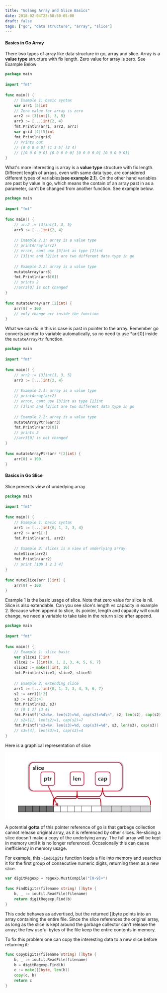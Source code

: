 ```yaml
---
title: "Golang Array and Slice Basics"
date: 2018-02-04T23:58:50-05:00
draft: false
tags: ["go", "data structure", "array", "slice"]
---
```


#### Basics in Go Array

There two types of array like data structure in go, array and slice. Array is a **value type** structure with fix length. Zero value for array is zero. See Example Below

```go
package main

import "fmt"

func main() {
    // Example 1: basic syntax
    var arr1 [5]int
    // Zero value for array is zero
    arr2 := [3]int{1, 3, 5}
    arr3 := [...]int{2, 4}
    fmt.Println(arr1, arr2, arr3)
    var grid [4][5]int
    fmt.Println(grid)
    // Prints out
    // [0 0 0 0 0] [1 3 5] [2 4]
    // [[0 0 0 0 0] [0 0 0 0 0] [0 0 0 0 0] [0 0 0 0 0]]
}
```

What's more interesting is array is a **value type** structure with fix length. Different length of arrays, even with same data type, are considered different types of variables(__see example 2.1__). On the other hand variables are past by value in go, which means the contain of an array past in as a parameter, can't be changed from another function. See example below.

```go
package main

import "fmt"

func main() {
    // arr2 := [3]int{1, 3, 5}
    arr3 := [...]int{2, 4}

    // Example 2.1: array is a value type
    // printArray(arr2)
    // error, cant use [3]int as type [2]int
    // [3]int and [2]int are two different data type in go

    // Example 2.2: array is a value type
    mutateArray(arr3)
    fmt.Println(arr3[0])
    // prints 2
    //arr3[0] is not changed
}

func mutateArray(arr [2]int) {
    arr[0] = 100
    // only change arr inside the function
}
```

What we can do in this is case is past in pointer to the array. Remember go converts pointer to variable automatically, so no need to use *arr[0] inside the `mutateArrayPtr` function.

```go
package main

import "fmt"

func main() {
    // arr2 := [3]int{1, 3, 5}
    arr3 := [...]int{2, 4}

    // Example 2.1: array is a value type
    // printArray(arr2)
    // error, cant use [3]int as type [2]int
    // [3]int and [2]int are two different data type in go

    // Example 2.2: array is a value type
    mutateArrayPtr(&arr3)
    fmt.Println(arr3[0])
    // prints 2
    //arr3[0] is not changed
}

func mutateArrayPtr(arr *[2]int) {
    arr[0] = 100
}
```

#### Basics in Go Slice

Slice presents view of underlying array

```go
package main

import "fmt"

func main() {
    // Example 1: basic syntax
    arr1 := [...]int{0, 1, 2, 3, 4}
    arr2 := arr1[:]
    fmt.Println(arr1, arr2)

    // Example 2: slices is a view of underlying array
    muteSlice(arr2)
    fmt.Println(arr2)
    // print [100 1 2 3 4]
}

func muteSlice(arr []int) {
    arr[0] = 100
}
```

Example 1 is the basic usage of slice. Note that zero value for slice is nil. Slice is also extendable. Can you see slice's length vs capacity in example 2. Because when append to slice, its pointer, length and capacity will could change, we need a variable to take take in the return slice after append.

```go
package main

import "fmt"

func main() {
    // Example 1: slice basic
    var slice1 []int
    slice2 := []int{0, 1, 2, 3, 4, 5, 6, 7}
    slice3 := make([]int, 16)
    fmt.Println(slice1, slice2, slice3)

    // Example 2: extending slice
    arr1 := [...]int{0, 1, 2, 3, 4, 5, 6, 7}
    s2 := arr1[1:2]
    s3 := s2[3:4]
    fmt.Println(s2, s3)
    // [0 1 2] [3 4]
    fmt.Printf("s2=%v, len(s2)=%d, cap(s2)=%d\n", s2, len(s2), cap(s2))
    // s2=[1], len(s2)=1, cap(s2)=7
    fmt.Printf("s3=%v, len(s3)=%d, cap(s3)=%d", s3, len(s3), cap(s3))
    // s3=[4], len(s3)=1, cap(s3)=4
}
```

Here is a graphical representation of slice

![slice graphical representation](https://raw.githubusercontent.com/chickenPopcorn/my-personal-blog/master/static/images/slice.png)

A potential __gotta__ of this pointer reference of go is that garbage collection cannot release original array, as it is referenced by other slices. Re-slicing a slice doesn't make a copy of the underlying array. The full array will be kept in memory until it is no longer referenced. Occasionally this can cause inefficiency in memory usage.

For example, this `FindDigits` function loads a file into memory and searches it for the first group of consecutive numeric digits, returning them as a new slice.

```go
var digitRegexp = regexp.MustCompile("[0-9]+")

func FindDigits(filename string) []byte {
    b, _ := ioutil.ReadFile(filename)
    return digitRegexp.Find(b)
}
```

This code behaves as advertised, but the returned []byte points into an array containing the entire file. Since the slice references the original array, as long as the slice is kept around the garbage collector can't release the array; the few useful bytes of the file keep the entire contents in memory.

To fix this problem one can copy the interesting data to a new slice before returning it:

```go
func CopyDigits(filename string) []byte {
    b, _ := ioutil.ReadFile(filename)
    b = digitRegexp.Find(b)
    c := make([]byte, len(b))
    copy(c, b)
    return c
}
```